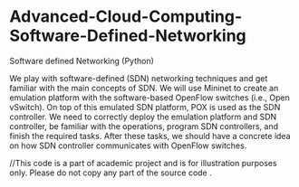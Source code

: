 # Advanced-Cloud-Computing-Software-Defined-Networking

Software defined Networking (Python)

We play with software-defined (SDN) networking techniques and get familiar with 
the main concepts of SDN. 
We will use Mininet to create an emulation platform with the software-based
OpenFlow switches (i.e., Open vSwitch).
On top of this emulated SDN platform, POX is used as the SDN
controller. We need to correctly deploy the emulation platform and SDN controller, be familiar with the
operations, program SDN controllers, and finish the required tasks. 
After these tasks, we should have a
concrete idea on how SDN controller communicates with OpenFlow switches.

//This code is a part of academic project and is for illustration purposes only. Please do not copy any part of the source code .
